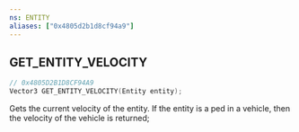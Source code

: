 ```yaml
---
ns: ENTITY
aliases: ["0x4805d2b1d8cf94a9"]
---
```

## GET_ENTITY_VELOCITY

```c
// 0x4805D2B1D8CF94A9
Vector3 GET_ENTITY_VELOCITY(Entity entity);
```

Gets the current velocity of the entity. If the entity is a ped in a vehicle, then the velocity of the vehicle is returned;

